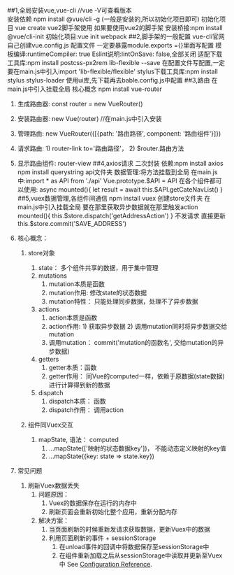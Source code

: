 ##1,全局安装vue,vue-cli  //vue -V可查看版本  
安装依赖  npm install  @vue/cli  -g (一般是安装的,所以初始化项目即可)
初始化项目  vue  create  <projectName>
vue2脚手架使用
如果要使用vue2的脚手架
安装桥接:npm install @vue/cli-init
初始化项目:vue init webpack <projectName>
##2,脚手架的一般配置  vue-cli官网
自己创建vue.config.js 配置文件 一定要暴露module.exports ={}里面写配置
模板编译:runtimeCompiler: true
Eslint说明:lintOnSave: false,全部关闭
适配下载工具库:npm install postcss-px2rem  lib-flexible --save 
             在配置文件写配置,一定要在main.js中引入import 'lib-flexible/flexible'
stylus下载工具库:npm install stylus stylus-loader
使用ui库,先下载再去bable.config.js中配置
##3,路由 在main.js中引入挂载全局
核心概念 npm install vue-router
1. 生成路由器: const router = new VueRouter()
2. 安装路由器: new Vue(router)  //在main.js中引入安装
3. 管理路由: new VueRouter({[{path: '路由路径', component: '路由组件'}]})
4. 请求路由: 1) router-link to='路由路径'， 2) $router.路由方法
5. 显示路由组件: router-view
##4,axios请求 二次封装
依赖:npm install axios
     npm install querystring
api文件夹 
数据管理:将方法挂载到全局
在main.js中:import * as API from './api'
            Vue.prototype.$API = API
在各个组件都可以使用:  async mounted(){
          let result = await this.$API.getCateNavList()
          } 
##5,vuex数据管理,各组件间通信 npm install vuex
创建store文件夹 在main.js中引入挂载全局
要在那里获取异步数据就在那里触发action mounted(){
              this.$store.dispatch('getAddressAction')
            }
不发请求 直接更新this.$store.commit('SAVE_ADDRESS')            
1. 核心概念：

   1. store对象

      1. state： 多个组件共享的数据，用于集中管理
      2. mutations
         1. mutation本质是函数
         2. mutation作用: 修改state的状态数据
         3. mutation特性： 只能处理同步数据，处理不了异步数据
      3. actions
         1. action本质是函数
         2. action作用: 1) 获取异步数据 2) 调用mutation同时将异步数据交给mutation
         3. 调用mutation： commit('mutation的函数名', 交给mutation的异步数据)
      4. getters
         1. getter本质：函数
         2. getter作用： 同Vue的computed一样，依赖于原数据(state数据)进行计算得到新的数据
      5. dispatch
         1. dispatch本质： 函数
         2. dispatch作用： 调用action

   2. 组件同Vuex交互

      1. mapState, 语法： computed
         1. ...mapState(['映射的状态数据key'])， 不能动态定义映射的key值
         2. ...mapState({key: state => state.key})
2. 常见问题
   1. 刷新Vuex数据丢失
      1. 问题原因： 
         1. Vuex的数据保存在运行的内存中
         2. 刷新页面会重新初始化整个应用，重新分配内存
      2. 解决方案：
         1. 当页面刷新的时候重新发请求获取数据，更新Vuex中的数据
         2. 利用页面刷新的事件  + sessionStorage
            1. 在unload事件的回调中将数据保存至sessionStorage中
            2. 在组件重新加载之后从sessionStorage中读取并更新至Vuex中
See [Configuration Reference](https://cli.vuejs.org/config/).
